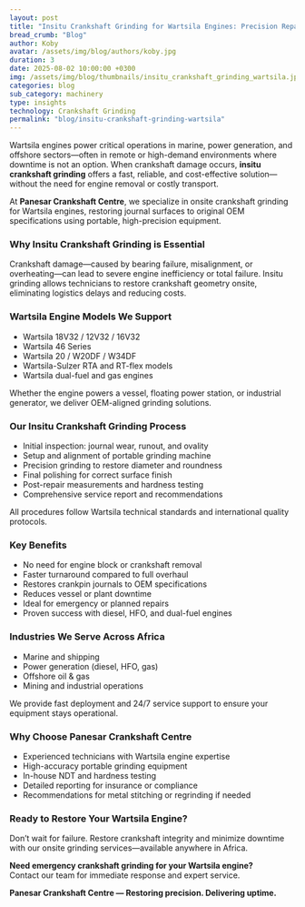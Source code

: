 ```yaml
---
layout: post
title: "Insitu Crankshaft Grinding for Wartsila Engines: Precision Repair Without Engine Removal"
bread_crumb: "Blog"
author: Koby
avatar: /assets/img/blog/authors/koby.jpg
duration: 3
date: 2025-08-02 10:00:00 +0300
img: /assets/img/blog/thumbnails/insitu_crankshaft_grinding_wartsila.jpg 1x, /assets/img/blog/thumbnails/020825i.jpg 2x
categories: blog
sub_category: machinery
type: insights
technology: Crankshaft Grinding
permalink: "blog/insitu-crankshaft-grinding-wartsila"
---
```


Wartsila engines power critical operations in marine, power generation, and offshore sectors—often in remote or high-demand environments where downtime is not an option. When crankshaft damage occurs, **insitu crankshaft grinding** offers a fast, reliable, and cost-effective solution—without the need for engine removal or costly transport.

At **Panesar Crankshaft Centre**, we specialize in onsite crankshaft grinding for Wartsila engines, restoring journal surfaces to original OEM specifications using portable, high-precision equipment.

### Why Insitu Crankshaft Grinding is Essential

Crankshaft damage—caused by bearing failure, misalignment, or overheating—can lead to severe engine inefficiency or total failure. Insitu grinding allows technicians to restore crankshaft geometry onsite, eliminating logistics delays and reducing costs.

### Wartsila Engine Models We Support

- Wartsila 18V32 / 12V32 / 16V32  
- Wartsila 46 Series  
- Wartsila 20 / W20DF / W34DF  
- Wartsila-Sulzer RTA and RT-flex models  
- Wartsila dual-fuel and gas engines

Whether the engine powers a vessel, floating power station, or industrial generator, we deliver OEM-aligned grinding solutions.

### Our Insitu Crankshaft Grinding Process

- Initial inspection: journal wear, runout, and ovality  
- Setup and alignment of portable grinding machine  
- Precision grinding to restore diameter and roundness  
- Final polishing for correct surface finish  
- Post-repair measurements and hardness testing  
- Comprehensive service report and recommendations

All procedures follow Wartsila technical standards and international quality protocols.

### Key Benefits

- No need for engine block or crankshaft removal  
- Faster turnaround compared to full overhaul  
- Restores crankpin journals to OEM specifications  
- Reduces vessel or plant downtime  
- Ideal for emergency or planned repairs  
- Proven success with diesel, HFO, and dual-fuel engines

### Industries We Serve Across Africa

- Marine and shipping  
- Power generation (diesel, HFO, gas)  
- Offshore oil & gas  
- Mining and industrial operations

We provide fast deployment and 24/7 service support to ensure your equipment stays operational.

### Why Choose Panesar Crankshaft Centre

- Experienced technicians with Wartsila engine expertise  
- High-accuracy portable grinding equipment  
- In-house NDT and hardness testing  
- Detailed reporting for insurance or compliance  
- Recommendations for metal stitching or regrinding if needed

### Ready to Restore Your Wartsila Engine?

Don’t wait for failure. Restore crankshaft integrity and minimize downtime with our onsite grinding services—available anywhere in Africa.

**Need emergency crankshaft grinding for your Wartsila engine?**  
Contact our team for immediate response and expert service.

**Panesar Crankshaft Centre — Restoring precision. Delivering uptime.**

